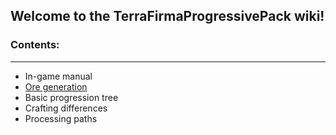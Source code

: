 ## Welcome to the TerraFirmaProgressivePack wiki!

### Contents:
***

* In-game manual
* [Ore generation](https://github.com/McZapkie/TerraFirmaProgressivePack/wiki/Ore-generation)
* Basic progression tree
* Crafting differences
* Processing paths

